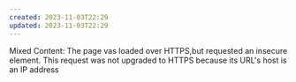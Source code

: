 ```yaml
---
created: 2023-11-03T22:29
updated: 2023-11-03T22:29
---
```

Mixed Content: The page vas loaded over HTTPS,but requested an insecure element. This request was not upgraded to HTTPS because its URL's host is an IP address